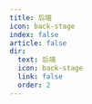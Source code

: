 ```yaml
---
title: 后端
icon: back-stage
index: false
article: false
dir:
  text: 后端
  icon: back-stage
  link: false
  order: 2
---
```


<AutoCatalog />
